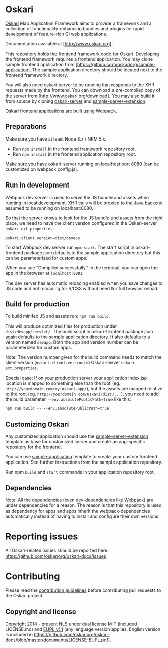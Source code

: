 # Oskari

[Oskari](http://www.oskari.org/) Map Application Framework aims to provide a framework and a collection of functionality-enhancing bundles and plugins for rapid development of feature-rich GI web applications.

Documentation available at [http://www.oskari.org].

This repository holds the frontend framework code for Oskari. Developing the frontend framework requires a frontend application. You may clone sample frontend application from [https://github.com/oskariorg/sample-application]. The sample application directory should be located next to the frontend framework directory.

You will also need oskari-server to be running that responds to the XHR requests made by the frontend. You can download a pre-compiled copy of the server from [http://www.oskari.org/download]. You may also build it from source by cloning [oskari-server](https://github.com/oskariorg/oskari-server) and [sample-server-extension](https://github.com/oskariorg/sample-server-extension).

Oskari frontend applications are built using Webpack.

## Preparations

Make sure you have at least Node 8.x / NPM 5.x. 

* Run `npm install` in the frontend framework repository root.
* Run `npm install` in the frontend application repository root.

Make sure you have oskari-server running on localhost port 8080 (can be customized on webpack.config.js).

## Run in development

Webpack dev server is used to serve the JS bundle and assets when running in local development. XHR calls will be proxied to the Java backend assumed to be running on localhost:8080.

So that the server knows to look for the JS bundle and assets from the right place, we need to have the client version configured in the Oskari-server `oskari-ext.properties`:

```
oskari.client.version=dist/devapp
```

To start Webpack dev server run `npm start`. The start script in oskari-frontend package.json defaults to the sample application directory but this can be parameterized for custom apps.

When you see "Compiled successfully." in the terminal, you can open the app in the browser at `localhost:8081`.

The dev server has automatic reloading enabled when you save changes to JS code and hot reloading for S/CSS without need for full browser reload.

## Build for production

To build minifed JS and assets run: `npm run build`.

This will produce optimized files for production under `dist/devapp/servlet/`. The build script in oskari-frontend package.json again defaults to the sample application directory. It also defaults to a version named `devapp`. Both the app and version number can be parameterized for custom apps.

Note: The version number given for the build command needs to match the client version (`oskari.client.version`) in Oskari-server `oskari-ext.properties`.

Special case: If on your production server your application index.jsp location is mapped to something else than the root (eg. `http://yourdomain.com/my-oskari-app/`), but the assets are mapped relative to the root (eg. `http://yourdomain.com/Oskari/dist/...`), you need to add the build parameter `--env.absolutePublicPath=true` like this:

    npm run build -- --env.absolutePublicPath=true

## Customizing Oskari

Any customized application should use the [sample-server-extension](https://github.com/oskariorg/sample-server-extension) template as base for customized server and create an app-specific repository for the frontend. 

You can use [sample-application](https://github.com/oskariorg/sample-application) template to create your custom frontend application. See further instructions from the sample application repository.

Run npm `build` and `start` commands in your application repository root.

## Dependencies

Note! All the dependencies (even dev-dependencies like Webpack) are under dependencies for a reason. The reason is that this repository is used as dependency for apps and apps inherit the webpack-dependencies automatically instead of having to install and configure their own versions.

# Reporting issues

All Oskari-related issues should be reported here: https://github.com/oskariorg/oskari-docs/issues

# Contributing

Please read the [contribution guidelines](http://oskari.org/documentation/development/how-to-contribute) before contributing pull requests to the Oskari project.

## Copyright and license

Copyright 2014 - present NLS under dual license MIT (included LICENSE.md) and [EUPL v1.1](https://joinup.ec.europa.eu/software/page/eupl/licence-eupl)
(any language version applies, English version is included in https://github.com/oskariorg/oskari-docs/blob/master/documents/LICENSE-EUPL.pdf).
